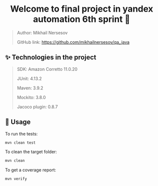<h1 align="center">Welcome to final project in yandex automation 6th sprint 👋</h1>

> Author: Mikhail Nersesov
>
> GitHub link: https://github.com/mikhailnersesov/qa_java

## ✨ Technologies in the project

> SDK: Amazon Corretto 11.0.20
>
> JUnit: 4.13.2
>
> Maven: 3.9.2
> 
> Mockito: 3.8.0
> 
> Jacoco plugin: 0.8.7

## 🚀 Usage

To run the tests:

```sh
mvn clean test
```
To clean the target folder:
```sh
mvn clean
```

To get a coverage report:
```sh
mvn verify
```




